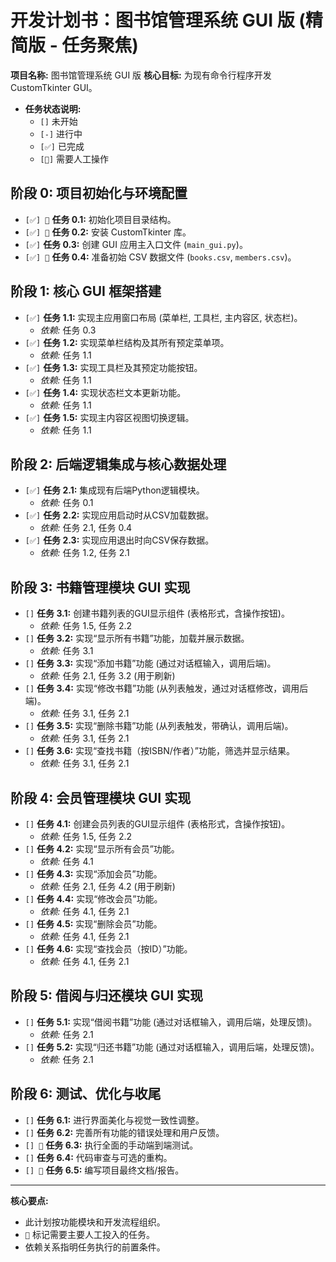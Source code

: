 # 开发计划书：图书馆管理系统 GUI 版 (精简版 - 任务聚焦)

**项目名称:** 图书馆管理系统 GUI 版
**核心目标:** 为现有命令行程序开发 CustomTkinter GUI。

*   **任务状态说明:**
    *   `[]` 未开始
    *   `[-]` 进行中
    *   `[✅]` 已完成
    *   `[👤]` 需要人工操作

## 阶段 0: 项目初始化与环境配置

*   `[✅] 👤` **任务 0.1:** 初始化项目目录结构。
*   `[✅] 👤` **任务 0.2:** 安装 CustomTkinter 库。
*   `[✅]` **任务 0.3:** 创建 GUI 应用主入口文件 (`main_gui.py`)。
*   `[✅] 👤` **任务 0.4:** 准备初始 CSV 数据文件 (`books.csv`, `members.csv`)。

## 阶段 1: 核心 GUI 框架搭建

*   `[✅]` **任务 1.1:** 实现主应用窗口布局 (菜单栏, 工具栏, 主内容区, 状态栏)。
    *   *依赖:* 任务 0.3
*   `[✅]` **任务 1.2:** 实现菜单栏结构及其所有预定菜单项。
    *   *依赖:* 任务 1.1
*   `[✅]` **任务 1.3:** 实现工具栏及其预定功能按钮。
    *   *依赖:* 任务 1.1
*   `[✅]` **任务 1.4:** 实现状态栏文本更新功能。
    *   *依赖:* 任务 1.1
*   `[✅]` **任务 1.5:** 实现主内容区视图切换逻辑。
    *   *依赖:* 任务 1.1

## 阶段 2: 后端逻辑集成与核心数据处理

*   `[✅]` **任务 2.1:** 集成现有后端Python逻辑模块。
    *   *依赖:* 任务 0.1
*   `[✅]` **任务 2.2:** 实现应用启动时从CSV加载数据。
    *   *依赖:* 任务 2.1, 任务 0.4
*   `[✅]` **任务 2.3:** 实现应用退出时向CSV保存数据。
    *   *依赖:* 任务 1.2, 任务 2.1

## 阶段 3: 书籍管理模块 GUI 实现

*   `[]` **任务 3.1:** 创建书籍列表的GUI显示组件 (表格形式，含操作按钮)。
    *   *依赖:* 任务 1.5, 任务 2.2
*   `[]` **任务 3.2:** 实现“显示所有书籍”功能，加载并展示数据。
    *   *依赖:* 任务 3.1
*   `[]` **任务 3.3:** 实现“添加书籍”功能 (通过对话框输入，调用后端)。
    *   *依赖:* 任务 2.1, 任务 3.2 (用于刷新)
*   `[]` **任务 3.4:** 实现“修改书籍”功能 (从列表触发，通过对话框修改，调用后端)。
    *   *依赖:* 任务 3.1, 任务 2.1
*   `[]` **任务 3.5:** 实现“删除书籍”功能 (从列表触发，带确认，调用后端)。
    *   *依赖:* 任务 3.1, 任务 2.1
*   `[]` **任务 3.6:** 实现“查找书籍（按ISBN/作者）”功能，筛选并显示结果。
    *   *依赖:* 任务 3.1, 任务 2.1

## 阶段 4: 会员管理模块 GUI 实现

*   `[]` **任务 4.1:** 创建会员列表的GUI显示组件 (表格形式，含操作按钮)。
    *   *依赖:* 任务 1.5, 任务 2.2
*   `[]` **任务 4.2:** 实现“显示所有会员”功能。
    *   *依赖:* 任务 4.1
*   `[]` **任务 4.3:** 实现“添加会员”功能。
    *   *依赖:* 任务 2.1, 任务 4.2 (用于刷新)
*   `[]` **任务 4.4:** 实现“修改会员”功能。
    *   *依赖:* 任务 4.1, 任务 2.1
*   `[]` **任务 4.5:** 实现“删除会员”功能。
    *   *依赖:* 任务 4.1, 任务 2.1
*   `[]` **任务 4.6:** 实现“查找会员（按ID）”功能。
    *   *依赖:* 任务 4.1, 任务 2.1

## 阶段 5: 借阅与归还模块 GUI 实现

*   `[]` **任务 5.1:** 实现“借阅书籍”功能 (通过对话框输入，调用后端，处理反馈)。
    *   *依赖:* 任务 2.1
*   `[]` **任务 5.2:** 实现“归还书籍”功能 (通过对话框输入，调用后端，处理反馈)。
    *   *依赖:* 任务 2.1

## 阶段 6: 测试、优化与收尾

*   `[]` **任务 6.1:** 进行界面美化与视觉一致性调整。
*   `[]` **任务 6.2:** 完善所有功能的错误处理和用户反馈。
*   `[] 👤` **任务 6.3:** 执行全面的手动端到端测试。
*   `[]` **任务 6.4:** 代码审查与可选的重构。
*   `[] 👤` **任务 6.5:** 编写项目最终文档/报告。

---

**核心要点:**

*   此计划按功能模块和开发流程组织。
*   `👤` 标记需要主要人工投入的任务。
*   依赖关系指明任务执行的前置条件。